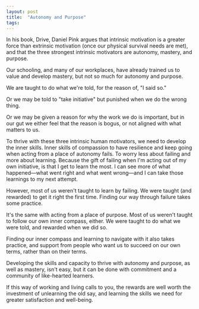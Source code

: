 ```yaml
---
layout: post
title:  "Autonomy and Purpose"
tags: 
---
```


In his book, Drive, Daniel Pink argues that intrinsic motivation is a greater force than extrinsic motivation (once our physical survival needs are met), and that the three strongest intrinsic motivators are autonomy, mastery, and purpose.

Our schooling, and many of our workplaces, have already trained us to value and develop mastery, but not so much for autonomy and purpose.

We are taught to do what we're told, for the reason of, "I said so."

Or we may be told to "take initiative" but punished when we do the wrong thing.

Or we may be given a reason for why the work we do is important, but in our gut we either feel that the reason is bogus, or not aligned with what matters to us.

To thrive with these three intrinsic human motivators, we need to develop the inner skills. Inner skills of compassion to have resilience and keep going when acting from a place of autonomy fails. To worry less about failing and more about learning. Because the gift of failing when I'm acting out of my own initiative, is that I get to learn the most. I can see more of what happened—what went right and what went wrong—and I can take those learnings to my next attempt.

However, most of us weren't taught to learn by failing. We were taught (and rewarded) to get it right the first time. Finding our way through failure takes some practice.

It's the same with acting from a place of purpose. Most of us weren't taught to follow our own inner compass, either. We were taught to do what we were told, and rewarded when we did so.

Finding our inner compass and learning to navigate with it also takes practice, and support from people who want us to succeed on our own terms, rather than on their terms.

Developing the skills and capacity to thrive with autonomy and purpose, as well as mastery, isn't easy, but it can be done with commitment and a community of like-hearted learners.

If this way of working and living calls to you, the rewards are well worth the investment of unlearning the old say, and learning the skills we need for greater satisfaction and well-being.
